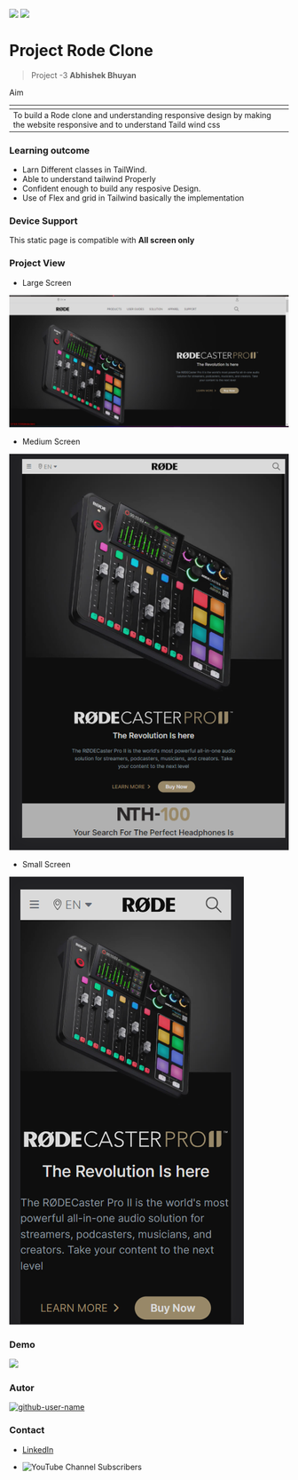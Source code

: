 ![](https://img.shields.io/badge/Made%20With-HTML%20%26%20Tailwind%20cssCSS-orange)
![](https://img.shields.io/badge/%E2%8C%9ATime-8hr-blue)
# Project Rode  Clone
> Project -3 **Abhishek Bhuyan**

<table>
      <th>
        <tr>Aim</tr>
      </th>
      <tbody>
        <td> To build a Rode clone and understanding responsive design by making the website responsive  and to understand Taild wind css</td>
      </tbody>
</table>


### Learning outcome
- Larn Different classes in TailWind.
- Able to understand tailwind Properly
- Confident enough to build any resposive Design. 
- Use of Flex and grid in Tailwind basically the implementation


### Device Support
 This static page is compatible with **All screen only**

### Project View
- Large Screen

![View](/lg-screen.png)
- Medium Screen
  
![View](/md-screen.png)
- Small Screen 

![view](/sm-screen.png)

### Demo
[![](https://img.shields.io/badge/Demo-visit-green)](https://project-3-rode-clone.netlify.app/)

### Autor
<a href="https://github.com/MrBhuyan06"> <img src="https://github.com/github-user-name.png" alt="github-user-name" style="width:50px;"/></a>

### Contact
- [LinkedIn](https://www.linkedin.com/in/abhisekh-bhuyan-5605b3230/ )

- ![YouTube Channel Subscribers](https://img.shields.io/youtube/channel/subscribers/UCqFqCI5HGhKXR_IyNzFx8kg?style=social)
